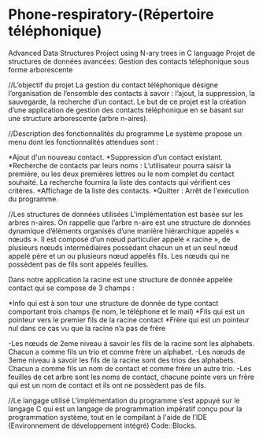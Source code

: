 # Phone-respiratory-(Répertoire téléphonique)
Advanced Data Structures Project using N-ary trees in C language 
Projet de structures de données avancées: Gestion des contacts téléphonique sous forme arborescente 

//L’objectif du projet
La gestion du contact téléphonique désigne l’organisation de l’ensemble des contacts à savoir : l’ajout, la suppression, la sauvegarde, la recherche d’un contact. 
Le but de ce projet est la création d’une application de gestion des contacts téléphonique en se basant sur une structure arborescente (arbre n-aires).

//Description des fonctionnalités du programme
Le système propose un menu dont les fonctionnalités attendues sont :
  
  *Ajout d'un nouveau contact.
  *Suppression d’un contact existant.
  *Recherche de contacts par leurs noms : L’utilisateur pourra saisir la première, ou les deux premières lettres ou le nom complet du contact souhaité. La recherche fournira la  liste des contacts qui vérifient ces critères.
  *Affichage de la liste des contacts.
  *Quitter : Arrêt de l'exécution du programme.
  
//Les structures de données utilisées
L'implémentation est basée sur les arbres n-aires.
On rappelle que l’arbre n-aire est une structure de données dynamique d’éléments organisés d’une manière hiérarchique appelés « nœuds ». Il est composé d’un nœud particulier appelé « racine », de plusieurs nœuds intermédiaires possédant chacun un et un seul nœud appelé père et un ou plusieurs nœud appelés fils. Les nœuds qui ne possèdent pas de fils sont appelés feuilles.

Dans notre application la racine est une structure de donnée appelée contact qui
se compose de 3 champs :
  
  *Info qui est à son tour une structure de donnée de type contact comportant trois champs (le nom, le téléphone et le mail)
  *Fils qui est un pointeur vers le premier fils de la racine contact
  *Frère qui est un pointeur nul dans ce cas vu que la racine n’a pas de frère

-Les nœuds de 2eme niveau à savoir les fils de la racine sont les alphabets. Chacun a comme fils un trio et comme frère un alphabet.
-Les nœuds de 3eme niveau à savoir les fils de la racine sont des trios des alphabets. Chacun a comme fils un nom de contact et comme frère un autre trio.
-Les feuilles de cet arbre sont les noms de contact, chacune pointe vers un frère qui est un nom de contact et ils ont ne possèdent pas de fils.

//Le langage utilisé
L'implémentation du programme s’est appuyé sur le langage C qui est un langage de programmation impératif conçu pour la programmation système, tout en le compilant à l'aide de l’IDE (Environnement de développement intégré) Code::Blocks.
